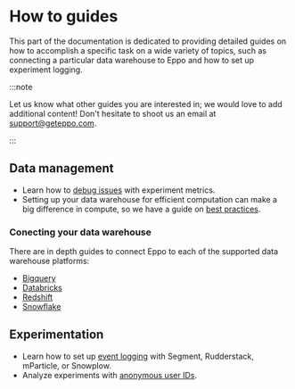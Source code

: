 # How to guides

This part of the documentation is dedicated to providing detailed guides on how to accomplish a specific task on a wide variety of topics, such as connecting a particular data warehouse to Eppo and how to set up experiment logging.

:::note

Let us know what other guides you are interested in; we would love to add additional content!
Don't hesitate to shoot us an email at support@geteppo.com.

:::

## Data management

- Learn how to [debug issues](/how-tos/debugging-metrics) with experiment metrics.
- Setting up your data warehouse for efficient computation can make a big difference in compute, so we have a guide on [best practices](/how-tos/warehouse-table-best-practices).

### Conecting your data warehouse

There are in depth guides to connect Eppo to each of the supported data warehouse platforms:

- [Bigquery](/how-tos/connecting-dwh/bigquery)
- [Databricks](/how-tos/connecting-dwh/databricks)
- [Redshift](/how-tos/connecting-dwh/redshift)
- [Snowflake](/how-tos/connecting-dwh/snowflake)

## Experimentation

- Learn how to set up [event logging](/how-tos/event-logging/) with Segment, Rudderstack, mParticle, or Snowplow.
- Analyze experiments with [anonymous user IDs](/how-tos/anonymous-explainer).
